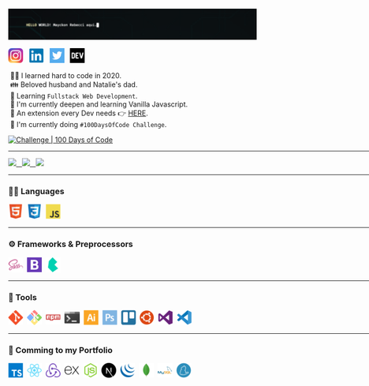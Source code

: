 <img width="840px" src="https://github.com/mayckonrebecci/mayckonrebecci/blob/main/helloworld!.gif"/><br>
<!-- <img src="https://komarev.com/ghpvc/?username=mayckonrebecci&label=Profile+Views&color=2e8b57&style=flat" /></a> -->

<a href="https://instagram.com/mayckonrebecci"><img height="30" src="https://github.com/mayckonrebecci/mayckonrebecci/blob/main/myIcons/Instagram_original.png"></a>&nbsp;&nbsp;
<a href="https://www.linkedin.com/in/mayckonrebecci/"><img height="30" src="https://github.com/mayckonrebecci/mayckonrebecci/blob/main/myIcons/linkedin-original.svg"></a>&nbsp;&nbsp;
<a href="https://twitter.com/mayckonrebecci"><img height="30" src="https://github.com/mayckonrebecci/mayckonrebecci/blob/main/myIcons/twitter-original.jpg"></a>&nbsp;&nbsp;
<a href="https://dev.to/mayckonrebecci"><img height="30" src="https://github.com/mayckonrebecci/mayckonrebecci/blob/main/myIcons/devto-original.png"></a>&nbsp;&nbsp;

<!-- &nbsp;💼&nbsp;Co-founder and Partner Owner at <a href= "https://www.posthive.com.br/">PostHive</a>.<br> -->
&nbsp;👨‍💻&nbsp;I learned hard to code in 2020.<br>
&nbsp;👪&nbsp;Beloved husband and Natalie's dad.<br>
&nbsp;📖&nbsp;Learning `Fullstack Web Development`. <br>
&nbsp;🎯&nbsp;I'm currently deepen and learning Vanilla Javascript.<br>
&nbsp;🧩&nbsp;An extension every Dev needs 👉 <a href="https://api.daily.dev/get?r=mayckonrebecci">HERE</a>.<br>
&nbsp;🚀&nbsp;I'm currently doing `#100DaysOfCode Challenge`.

[![Challenge | 100 Days of Code](https://img.shields.io/static/v1?label=Challenge&labelColor=384357&message=100%20Days%20of%20Code&color=00b4ee&style=for-the-badge&link=https://www.100daysofcode.com)](https://www.100daysofcode.com)


<hr width="840px">

<div >
  <a href="https://github.com/mayckonrebecci/">
   <img height="163px" src="https://github-readme-stats.vercel.app/api?username=mayckonrebecci&theme=great-gatsby&hide_border=true&show_icons=true&(https://github.com/mayckonrebecci/)"/> &nbsp
   <img height="163px" src="http://github-readme-streak-stats.herokuapp.com?user=mayckonrebecci&theme=great-gatsby&hide_border=true&ring=DD2727)](https://git.io/streak-stats)"/> &nbsp
   <img height="136px" src="https://github-readme-stats.vercel.app/api/top-langs/?username=mayckonrebecci&hide_border=true&hide=html&layout=compact&theme=great-gatsby&(https://github.com/mayckonrebecci/)"/>  
  </a>
</div>

<hr width="840px">

### 👨‍💻&nbsp;Languages

<code><a href="#"><img height="30" src="https://github.com/mayckonrebecci/mayckonrebecci/blob/main/myIcons/html5-original.svg"/></a></code>&nbsp;
<code><a href="#"><img height="30" src="https://github.com/mayckonrebecci/mayckonrebecci/blob/main/myIcons/css3-original.svg"/></a></code>&nbsp;
<code><a href="#"><img height="30" src="https://github.com/mayckonrebecci/mayckonrebecci/blob/main/myIcons/javascript-original.svg"/></a></code>&nbsp;

<hr width="840px">

### ⚙️&nbsp;Frameworks & Preprocessors

<code><a href="#"><img height="30" src="https://github.com/mayckonrebecci/mayckonrebecci/blob/main/myIcons/sass-original.svg"/></a></code>&nbsp;
<code><a href="#"><img height="30" src="https://github.com/mayckonrebecci/mayckonrebecci/blob/main/myIcons/bootstrap-original.jpg"/></a></code>&nbsp;
<code><a href="#"><img height="30" src="https://github.com/mayckonrebecci/mayckonrebecci/blob/main/myIcons/bulma-plain.svg"/></a></code>&nbsp;

<hr width="840px">

### 🧰&nbsp;Tools

<code><a href="#"><img height="30" src="https://github.com/mayckonrebecci/mayckonrebecci/blob/main/myIcons/git-original.svg"/></a></code>&nbsp;
<code><a href="#"><img height="30" src="https://github.com/mayckonrebecci/mayckonrebecci/blob/main/myIcons/gitbash-original.png"/></a></code>&nbsp;
<code><a href="#"><img height="30" src="https://github.com/mayckonrebecci/mayckonrebecci/blob/main/myIcons/npm-original-wordmark.svg"/></a></code>&nbsp;
<code><a href="#"><img height="30" src="https://github.com/mayckonrebecci/mayckonrebecci/blob/main/myIcons/windows-terminal-original.png"/></a></code>&nbsp;
<code><a href="#"><img height="30" src="https://github.com/mayckonrebecci/mayckonrebecci/blob/main/myIcons/illustrator-plain.svg"/></a></code>&nbsp;
<code><a href="#"><img height="30" src="https://github.com/mayckonrebecci/mayckonrebecci/blob/main/myIcons/photoshop-plain.svg"/></a></code>&nbsp;
<code><a href="#"><img height="30" src="https://github.com/mayckonrebecci/mayckonrebecci/blob/main/myIcons/trello-plain.svg"/></a></code>&nbsp;
<code><a href="#"><img height="30" src="https://github.com/mayckonrebecci/mayckonrebecci/blob/main/myIcons/ubuntu-plain.svg"/></a></code>&nbsp;
<code><a href="#"><img height="30" src="https://github.com/mayckonrebecci/mayckonrebecci/blob/main/myIcons/visualstudio-plain.svg"/></a></code>&nbsp;
<code><a href="#"><img height="30" src="https://github.com/mayckonrebecci/mayckonrebecci/blob/main/myIcons/vscode-original.svg"/></a></code>&nbsp;

<hr width="840px">

### 📖&nbsp;Comming to my Portfolio

<code><a href="#"><img height="30" src="https://github.com/mayckonrebecci/mayckonrebecci/blob/main/myIcons/typescript-original.svg"/></a></code>&nbsp;
<code><a href="#"><img height="30" src="https://github.com/mayckonrebecci/mayckonrebecci/blob/main/myIcons/react-original.svg"/></a></code>&nbsp;
<code><a href="#"><img height="30" src="https://github.com/mayckonrebecci/mayckonrebecci/blob/main/myIcons/redux-original.svg"/></a></code>&nbsp;
<code><a href="#"><img height="30" src="https://github.com/mayckonrebecci/mayckonrebecci/blob/main/myIcons/express-original.svg"/></a></code>&nbsp;
<code><a href="#"><img height="30" src="https://github.com/mayckonrebecci/mayckonrebecci/blob/main/myIcons/nodejs-original.svg"/></a></code>&nbsp;
<code><a href="#"><img height="30" src="https://github.com/mayckonrebecci/mayckonrebecci/blob/main/myIcons/nextjs-original.svg"/></a></code>&nbsp;
<code><a href="#"><img height="30" src="https://github.com/mayckonrebecci/mayckonrebecci/blob/main/myIcons/jquery-original.svg"/></a></code></code>&nbsp;
<code><a href="#"><img height="30" src="https://github.com/mayckonrebecci/mayckonrebecci/blob/main/myIcons/mongodb-original.svg"/></a></code>&nbsp;
<code><a href="#"><img height="30" src="https://github.com/mayckonrebecci/mayckonrebecci/blob/main/myIcons/mysql-original-wordmark.svg"/></a></code>&nbsp;
<code><a href="#"><img height="30" src="https://github.com/mayckonrebecci/mayckonrebecci/blob/main/myIcons/yarn-original.svg"/></a></code>&nbsp;
